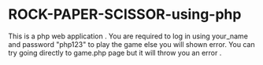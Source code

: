 # ROCK-PAPER-SCISSOR-using-php


This is a php web application .
You are required to log in using your_name and password "php123" to play the game else you will shown error.
You can try going directly to game.php page but it will throw you an error .
